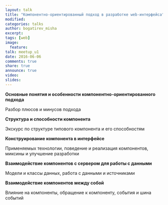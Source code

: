 ```yaml
---
layout: talk
title: "Компонентно-ориентированный подход в разработке web-интерфейса"
modified:
categories: talks
author: bogatirev_misha
excerpt:
tags: [web]
image:
  feature:
talk: meetup_u1
date: 2016-06-06
comments: true
share: true
announce: true 
video: 
slides: 
---
```



**Основные понятия и особенности компонентно-ориентированного подхода**

Разбор плюсов и минусов подхода

**Структура и способности компонента**

Экскурс по структуре типового компонента и его способностям

**Конструирование компонента в интерфейсе**

Применяемых технологии, поведение и реализация компонентов, миксины и  улучшение разработки

**Взаимодействие компонентов с сервером для работы с данными**

Модели и классы данных, работа с данными и источниками

**Взаимодействие компонентов между собой**

Влияние на компоненты, обращение к компоненту, события и шина событий